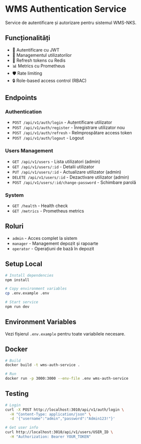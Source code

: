 # WMS Authentication Service

Service de autentificare și autorizare pentru sistemul WMS-NKS.

## Funcționalități

- 🔐 Autentificare cu JWT
- 👥 Managementul utilizatorilor
- 🔑 Refresh tokens cu Redis
- 📊 Metrics cu Prometheus
- 🛡️ Rate limiting
- 🔒 Role-based access control (RBAC)

## Endpoints

### Authentication
- `POST /api/v1/auth/login` - Autentificare utilizator
- `POST /api/v1/auth/register` - Înregistrare utilizator nou
- `POST /api/v1/auth/refresh` - Reîmprospătare access token
- `POST /api/v1/auth/logout` - Logout

### Users Management
- `GET /api/v1/users` - Lista utilizatori (admin)
- `GET /api/v1/users/:id` - Detalii utilizator
- `PUT /api/v1/users/:id` - Actualizare utilizator (admin)
- `DELETE /api/v1/users/:id` - Dezactivare utilizator (admin)
- `POST /api/v1/users/:id/change-password` - Schimbare parolă

### System
- `GET /health` - Health check
- `GET /metrics` - Prometheus metrics

## Roluri

- `admin` - Acces complet la sistem
- `manager` - Management depozit și rapoarte
- `operator` - Operațiuni de bază în depozit

## Setup Local

```bash
# Install dependencies
npm install

# Copy environment variables
cp .env.example .env

# Start service
npm run dev
```

## Environment Variables

Vezi fișierul `.env.example` pentru toate variabilele necesare.

## Docker

```bash
# Build
docker build -t wms-auth-service .

# Run
docker run -p 3000:3000 --env-file .env wms-auth-service
```

## Testing

```bash
# Login
curl -X POST http://localhost:3010/api/v1/auth/login \
  -H "Content-Type: application/json" \
  -d '{"username":"admin","password":"Admin123!"}'

# Get user info
curl http://localhost:3010/api/v1/users/USER_ID \
  -H "Authorization: Bearer YOUR_TOKEN"
```

